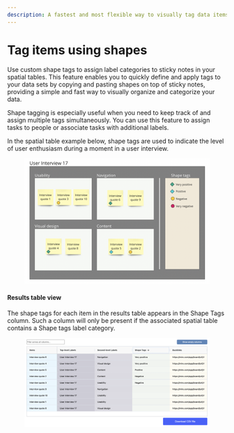 ```yaml
---
description: A fastest and most flexible way to visually tag data items
---
```


# Tag items using shapes

Use custom shape tags to assign label categories to sticky notes in your spatial tables. This feature enables you to quickly define and apply tags to your data sets by copying and pasting shapes on top of sticky notes, providing a simple and fast way to visually organize and categorize your data.

Shape tagging is especially useful when you need to keep track of and assign multiple tags simultaneously. You can use this feature to assign tasks to people or associate tasks with additional labels.

In the spatial table example below, shape tags are used to indicate the level of user enthusiasm during a moment in a user interview.

<figure><img src="../.gitbook/assets/VisualData_ShapeTags_01.png" alt=""><figcaption></figcaption></figure>

#### Results table view

The shape tags for each item in the results table appears in the Shape Tags column. Such a column will only be present if the associated spatial table contains a Shape tags label category.

<figure><img src="../.gitbook/assets/VisualData_ShapeTags_results_01.png" alt=""><figcaption></figcaption></figure>
